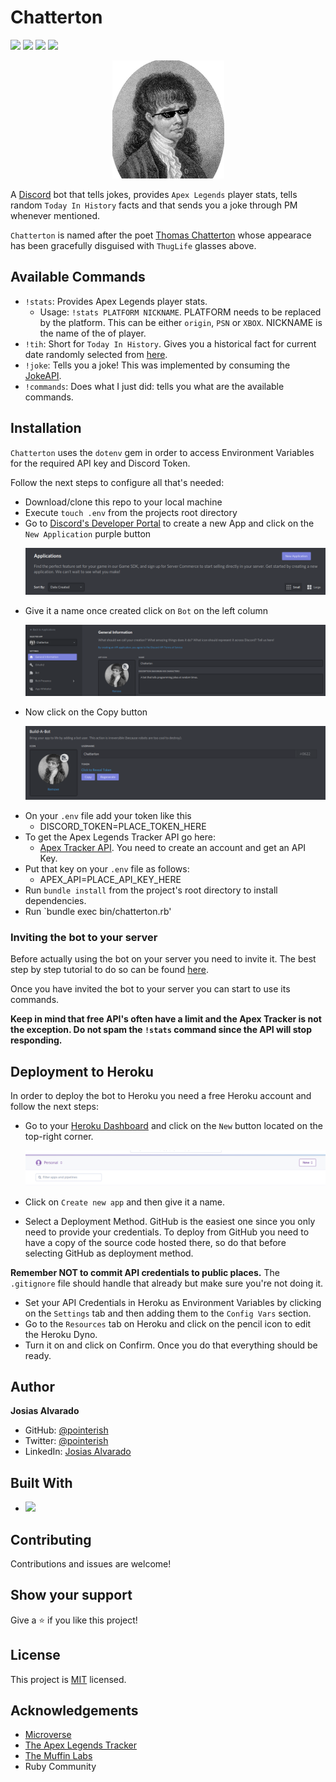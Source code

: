 # Chatterton
![](https://img.shields.io/badge/Microverse-blueviolet)
![](https://img.shields.io/badge/DiscordBot-purple)
![](https://img.shields.io/badge/Ruby-red)
![](https://img.shields.io/badge/Chatterton-yellow)
<p align="center"><img src="./assets/meme-chatterton.png"></p>

A [Discord](https://discord.com) bot that tells jokes, provides `Apex Legends` player stats, tells random `Today In History` facts and that sends you a joke through PM whenever mentioned.

`Chatterton` is named after the poet [Thomas Chatterton](https://en.wikipedia.org/wiki/Thomas_Chatterton) whose appearace has been gracefully disguised with `ThugLife` glasses above.

## Available Commands

* `!stats`: Provides Apex Legends player stats. 
    * Usage: `!stats PLATFORM NICKNAME`. PLATFORM needs to be replaced by the platform. This can be either `origin`, `PSN` or `XBOX`. NICKNAME is the name of the of player.
* `!tih`: Short for `Today In History`. Gives you a historical fact for current date randomly selected from [here](http://history.muffinlabs.com/date).
* `!joke`: Tells you a joke! This was implemented by consuming the [JokeAPI](https://sv443.net/jokeapi/v2/).
* `!commands`: Does what I just did: tells you what are the available commands.

## Installation

`Chatterton` uses the `dotenv` gem in order to access Environment Variables for the required API key and Discord Token.

Follow the next steps to configure all that's needed:

- Download/clone this repo to your local machine
- Execute `touch .env` from the projects root directory
- Go to [Discord's Developer Portal](https://discord.com/developers/applications) to create a new App and click on the `New Application` purple button
    <p align="center"><img src="./assets/appcreate.png"></p>
- Give it a name once created click on `Bot` on the left column
    <p align="center"><img src="./assets/botbutton.png"></p>
- Now click on the Copy button
    <p align="center"><img src="./assets/tokenbutton.png"></p>
- On your `.env` file add your token like this
    - DISCORD_TOKEN=PLACE_TOKEN_HERE
- To get the Apex Legends Tracker API go here:
    - [Apex Tracker API](https://apex.tracker.gg/site-api). You need to create an account and get an API Key.
- Put that key on your `.env` file as follows:
    - APEX_API=PLACE_API_KEY_HERE
- Run `bundle install` from the project's root directory to install dependencies.
- Run `bundle exec bin/chatterton.rb'

### Inviting the bot to your server

Before actually using the bot on your server you need to invite it. The best step by step tutorial to do so can be found [here](https://discordpy.readthedocs.io/en/latest/discord.html).

Once you have invited the bot to your server you can start to use its commands.

<b>Keep in mind that free API's often have a limit and the Apex Tracker is not the exception. Do not spam the `!stats` command since the API will stop responding.</b>

## Deployment to Heroku

In order to deploy the bot to Heroku you need a free Heroku account and follow the next steps:

- Go to your [Heroku Dashboard](https://dashboard.heroku.com/apps) and click on the `New` button located on the top-right corner.

    <p align="center"><img src="./assets/newbutton.png"></p>
- Click on `Create new app` and then give it a name.
- Select a Deployment Method. GitHub is the easiest one since you only need to provide your credentials. To deploy from GitHub you need to have a copy of the source code hosted there, so do that before selecting GitHub as deployment method.

<b>Remember NOT to commit API credentials to public places.</b> The `.gitignore` file should handle that already but make sure you're not doing it.

- Set your API Credentials in Heroku as Environment Variables by clicking on the `Settings` tab and then adding them to the `Config Vars` section.
- Go to the `Resources` tab on Heroku and click on the pencil icon to edit the Heroku Dyno. 
- Turn it on and click on Confirm. Once you do that everything should be ready.


## Author

**Josias Alvarado**

- GitHub: [@pointerish](https://github.com/pointerish)
- Twitter: [@pointerish](https://twitter.com/pointerish)
- LinkedIn: [Josias Alvarado](https://www.linkedin.com/in/josias-alvarado-80901878/)


## Built With

- ![](https://img.shields.io/badge/Ruby-red)

##  Contributing

Contributions and issues are welcome!

## Show your support

Give a ⭐️ if you like this project!

## License

This project is [MIT](./LICENSE) licensed.

## Acknowledgements

- [Microverse](https://microverse.org)
- [The Apex Legends Tracker](https://apex.tracker.gg/site-api)
- [The Muffin Labs](http://history.muffinlabs.com)
- Ruby Community